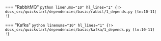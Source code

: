 === "RabbitMQ"
    ```python linenums="10" hl_lines="1"
    {!> docs_src/quickstart/dependencies/basic/rabbit/1_depends.py [ln:10-11] !}
    ```

=== "Kafka"
    ```python linenums="10" hl_lines="1"
    {!> docs_src/quickstart/dependencies/basic/kafka/1_depends.py [ln:10-11] !}
    ```
